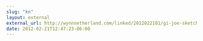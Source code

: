 ```yaml
---
slug: "kn"
layout: external
external_url: http://wynnnetherland.com/linked/2012022101/gi-joe-sketches-from-cal-slayton
date: 2012-02-21T12:47:23-06:00
---
```

